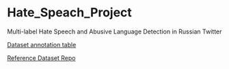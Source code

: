 # Hate_Speach_Project
Multi-label Hate Speech and Abusive Language Detection in Russian Twitter



[Dataset annotation table](https://docs.google.com/spreadsheets/d/1LNjaFmJqqIUXz_LxgKV_jxpqw6eeR_sxy5TPrllLALQ/edit?usp=sharing)


 
[Reference Dataset Repo](https://github.com/dhfbk/twitter-abusive-context-dataset)


